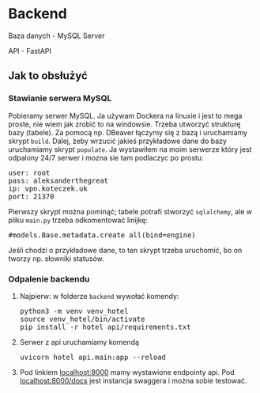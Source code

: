 # Backend 
Baza danych - MySQL Server

API - FastAPI


## Jak to obsłużyć

### Stawianie serwera MySQL
Pobieramy serwer MySQL. Ja używam Dockera na linuxie i jest to mega proste, nie wiem jak zrobić to na windowsie. Trzeba utworzyć strukturę bazy (tabele). Za pomocą np. DBeaver łączymy się z bazą i uruchamiamy skrypt `build`. Dalej, żeby wrzucić jakieś przykładowe dane do bazy uruchamiamy skrypt `populate`. Ja wystawiłem na moim serwerze który jest odpalony 24/7 serwer i mozna sie tam podlaczyc po prostu:
<pre>
user: root
pass: aleksanderthegreat
ip: vpn.koteczek.uk
port: 21370
</pre>
Pierwszy skrypt można pominąć; tabele potrafi stworzyć `sqlalchemy`, ale w pliku `main.py` trzeba odkomentować linijkę:
<pre>#models.Base.metadata.create_all(bind=engine)
</pre>
Jeśli chodzi o przykładowe dane, to ten skrypt trzeba uruchomić, bo on tworzy np. słowniki statusów.

### Odpalenie backendu
1.  Najpierw: w folderze `backend` wywołać komendy:

    <pre>
    python3 -m venv venv_hotel
    source venv_hotel/bin/activate
    pip install -r hotel_api/requirements.txt
    </pre>
2. Serwer z api uruchamiamy komendą
    <pre>uvicorn hotel_api.main:app --reload</pre>
3. Pod linkiem [localhost:8000](localhost:8000) mamy wystawione endpointy api. Pod [localhost:8000/docs](localhost:8000/docs) jest instancja swaggera i można sobie testować.
